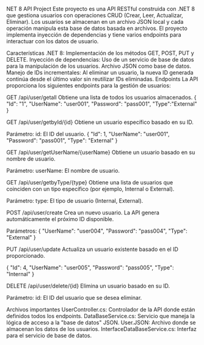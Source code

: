 NET 8 API Project
Este proyecto es una API RESTful construida con .NET 8 que gestiona usuarios con operaciones CRUD (Crear, Leer, Actualizar, Eliminar). Los usuarios se almacenan en un archivo JSON local y cada operación manipula esta base de datos basada en archivos. El proyecto implementa inyección de dependencias y tiene varios endpoints para interactuar con los datos de usuario.

Características
.NET 8: Implementación de los métodos GET, POST, PUT y DELETE.
Inyección de dependencias: Uso de un servicio de base de datos para la manipulación de los usuarios.
Archivo JSON como base de datos.
Manejo de IDs incrementales: Al eliminar un usuario, la nueva ID generada continúa desde el último valor sin reutilizar IDs eliminadas.
Endpoints
La API proporciona los siguientes endpoints para la gestión de usuarios:

GET /api/user/getall
Obtiene una lista de todos los usuarios almacenados.
{
  "Id": "1",
  "UserName": "user001",
  "Password": "pass001",
  "Type":"External"
}
  
GET /api/user/getbyId/{id}
Obtiene un usuario específico basado en su ID.

Parámetro:
id: El ID del usuario.
{
  "Id": 1,
  "UserName": "user001",
  "Password": "pass001",
  "Type": "External"
}

GET /api/user/getUserName/{userName}
Obtiene un usuario basado en su nombre de usuario.

Parámetro:
userName: El nombre de usuario.

GET /api/user/getbyType/{type}
Obtiene una lista de usuarios que coinciden con un tipo específico (por ejemplo, Internal o External).

Parámetro:
type: El tipo de usuario (Internal, External).

POST /api/user/create
Crea un nuevo usuario. La API genera automáticamente el próximo ID disponible.

Parámetros:
{
  "UserName": "user004",
  "Password": "pass004",
  "Type": "External"
}

PUT /api/user/update
Actualiza un usuario existente basado en el ID proporcionado.

{
  "Id": 4,
  "UserName": "user005",
  "Password": "pass005",
  "Type": "Internal"
}

DELETE /api/user/delete/{id}
Elimina un usuario basado en su ID.

Parámetro:
id: El ID del usuario que se desea eliminar.

Archivos importantes
UserController.cs: Controlador de la API donde están definidos todos los endpoints.
DataBaseService.cs: Servicio que maneja la lógica de acceso a la "base de datos" JSON.
User.JSON: Archivo donde se almacenan los datos de los usuarios.
InterfaceDataBaseService.cs: Interfaz para el servicio de base de datos.
